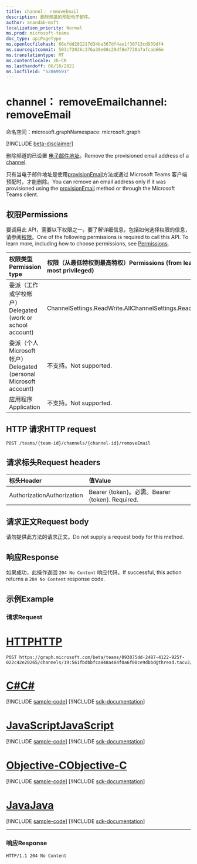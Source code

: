 ```yaml
---
title: channel： removeEmail
description: 删除频道的预配电子邮件。
author: anandab-msft
localization_priority: Normal
ms.prod: microsoft-teams
doc_type: apiPageType
ms.openlocfilehash: 66efdd201217d34ba367df4ae1f30713cd939df4
ms.sourcegitcommit: 503c72036c376a30e08c29df8e7730a7afcab66e
ms.translationtype: MT
ms.contentlocale: zh-CN
ms.lasthandoff: 06/10/2021
ms.locfileid: "52869591"
---
```

# <a name="channel-removeemail"></a><span data-ttu-id="cd362-103">channel： removeEmail</span><span class="sxs-lookup"><span data-stu-id="cd362-103">channel: removeEmail</span></span>

<span data-ttu-id="cd362-104">命名空间：microsoft.graph</span><span class="sxs-lookup"><span data-stu-id="cd362-104">Namespace: microsoft.graph</span></span>

[!INCLUDE [beta-disclaimer](../../includes/beta-disclaimer.md)]

<span data-ttu-id="cd362-105">删除频道的已设置 [电子邮件地址](../resources/channel.md)。</span><span class="sxs-lookup"><span data-stu-id="cd362-105">Remove the provisioned email address of a [channel](../resources/channel.md).</span></span>

<span data-ttu-id="cd362-106">只有当电子邮件地址是使用[provisionEmail](channel-provisionemail.md)方法或通过 Microsoft Teams 客户端预配时，才能删除。</span><span class="sxs-lookup"><span data-stu-id="cd362-106">You can remove an email address only if it was provisioned using the [provisionEmail](channel-provisionemail.md) method or through the Microsoft Teams client.</span></span>

## <a name="permissions"></a><span data-ttu-id="cd362-107">权限</span><span class="sxs-lookup"><span data-stu-id="cd362-107">Permissions</span></span>

<span data-ttu-id="cd362-p101">要调用此 API，需要以下权限之一。要了解详细信息，包括如何选择权限的信息，请参阅[权限](/graph/permissions-reference)。</span><span class="sxs-lookup"><span data-stu-id="cd362-p101">One of the following permissions is required to call this API. To learn more, including how to choose permissions, see [Permissions](/graph/permissions-reference).</span></span>

| <span data-ttu-id="cd362-110">权限类型</span><span class="sxs-lookup"><span data-stu-id="cd362-110">Permission type</span></span>                        | <span data-ttu-id="cd362-111">权限（从最低特权到最高特权）</span><span class="sxs-lookup"><span data-stu-id="cd362-111">Permissions (from least to most privileged)</span></span> |
| :------------------------------------- | :------------------------------------------ |
| <span data-ttu-id="cd362-112">委派（工作或学校帐户）</span><span class="sxs-lookup"><span data-stu-id="cd362-112">Delegated (work or school account)</span></span>     | <span data-ttu-id="cd362-113">ChannelSettings.ReadWrite.All</span><span class="sxs-lookup"><span data-stu-id="cd362-113">ChannelSettings.ReadWrite.All</span></span>               |
| <span data-ttu-id="cd362-114">委派（个人 Microsoft 帐户）</span><span class="sxs-lookup"><span data-stu-id="cd362-114">Delegated (personal Microsoft account)</span></span> | <span data-ttu-id="cd362-115">不支持。</span><span class="sxs-lookup"><span data-stu-id="cd362-115">Not supported.</span></span>                              |
| <span data-ttu-id="cd362-116">应用程序</span><span class="sxs-lookup"><span data-stu-id="cd362-116">Application</span></span>                            | <span data-ttu-id="cd362-117">不支持。</span><span class="sxs-lookup"><span data-stu-id="cd362-117">Not supported.</span></span>                              |

## <a name="http-request"></a><span data-ttu-id="cd362-118">HTTP 请求</span><span class="sxs-lookup"><span data-stu-id="cd362-118">HTTP request</span></span>
<!-- { "blockType": "ignored" } -->
```http
POST /teams/{team-id}/channels/{channel-id}/removeEmail
```
## <a name="request-headers"></a><span data-ttu-id="cd362-119">请求标头</span><span class="sxs-lookup"><span data-stu-id="cd362-119">Request headers</span></span>
| <span data-ttu-id="cd362-120">标头</span><span class="sxs-lookup"><span data-stu-id="cd362-120">Header</span></span>        | <span data-ttu-id="cd362-121">值</span><span class="sxs-lookup"><span data-stu-id="cd362-121">Value</span></span>                     |
| :------------ | :------------------------ |
| <span data-ttu-id="cd362-122">Authorization</span><span class="sxs-lookup"><span data-stu-id="cd362-122">Authorization</span></span> | <span data-ttu-id="cd362-p102">Bearer {token}。必需。</span><span class="sxs-lookup"><span data-stu-id="cd362-p102">Bearer {token}. Required.</span></span> |

## <a name="request-body"></a><span data-ttu-id="cd362-125">请求正文</span><span class="sxs-lookup"><span data-stu-id="cd362-125">Request body</span></span>

<span data-ttu-id="cd362-126">请勿提供此方法的请求正文。</span><span class="sxs-lookup"><span data-stu-id="cd362-126">Do not supply a request body for this method.</span></span>

## <a name="response"></a><span data-ttu-id="cd362-127">响应</span><span class="sxs-lookup"><span data-stu-id="cd362-127">Response</span></span>

<span data-ttu-id="cd362-128">如果成功，此操作返回 `204 No Content` 响应代码。</span><span class="sxs-lookup"><span data-stu-id="cd362-128">If successful, this action returns a `204 No Content` response code.</span></span>

## <a name="example"></a><span data-ttu-id="cd362-129">示例</span><span class="sxs-lookup"><span data-stu-id="cd362-129">Example</span></span>
### <a name="request"></a><span data-ttu-id="cd362-130">请求</span><span class="sxs-lookup"><span data-stu-id="cd362-130">Request</span></span>

# <a name="http"></a>[<span data-ttu-id="cd362-131">HTTP</span><span class="sxs-lookup"><span data-stu-id="cd362-131">HTTP</span></span>](#tab/http)
<!-- {
  "blockType": "request",
  "sampleKeys": ["893075dd-2487-4122-925f-022c42e20265", "19:561fbdbbfca848a484f0a6f00ce9dbbd@thread.tacv2"],
  "name": "channel_removeemail"
}
-->
```http
POST https://graph.microsoft.com/beta/teams/893075dd-2487-4122-925f-022c42e20265/channels/19:561fbdbbfca848a484f0a6f00ce9dbbd@thread.tacv2/removeEmail
```
# <a name="c"></a>[<span data-ttu-id="cd362-132">C#</span><span class="sxs-lookup"><span data-stu-id="cd362-132">C#</span></span>](#tab/csharp)
[!INCLUDE [sample-code](../includes/snippets/csharp/channel-removeemail-csharp-snippets.md)]
[!INCLUDE [sdk-documentation](../includes/snippets/snippets-sdk-documentation-link.md)]

# <a name="javascript"></a>[<span data-ttu-id="cd362-133">JavaScript</span><span class="sxs-lookup"><span data-stu-id="cd362-133">JavaScript</span></span>](#tab/javascript)
[!INCLUDE [sample-code](../includes/snippets/javascript/channel-removeemail-javascript-snippets.md)]
[!INCLUDE [sdk-documentation](../includes/snippets/snippets-sdk-documentation-link.md)]

# <a name="objective-c"></a>[<span data-ttu-id="cd362-134">Objective-C</span><span class="sxs-lookup"><span data-stu-id="cd362-134">Objective-C</span></span>](#tab/objc)
[!INCLUDE [sample-code](../includes/snippets/objc/channel-removeemail-objc-snippets.md)]
[!INCLUDE [sdk-documentation](../includes/snippets/snippets-sdk-documentation-link.md)]

# <a name="java"></a>[<span data-ttu-id="cd362-135">Java</span><span class="sxs-lookup"><span data-stu-id="cd362-135">Java</span></span>](#tab/java)
[!INCLUDE [sample-code](../includes/snippets/java/channel-removeemail-java-snippets.md)]
[!INCLUDE [sdk-documentation](../includes/snippets/snippets-sdk-documentation-link.md)]

---


### <a name="response"></a><span data-ttu-id="cd362-136">响应</span><span class="sxs-lookup"><span data-stu-id="cd362-136">Response</span></span>
<!-- {
  "blockType": "response",
  "truncated": true
}
-->
``` http
HTTP/1.1 204 No Content
```
<!-- uuid: e848414b-4669-4484-ac36-1504c58a3fb8
2015-10-25 14:57:30 UTC -->
<!--
{
  "type": "#page.annotation",
  "description": "Remove channel email",
  "keywords": "",
  "section": "documentation",
  "tocPath": "",
  "suppressions": []
}
-->


